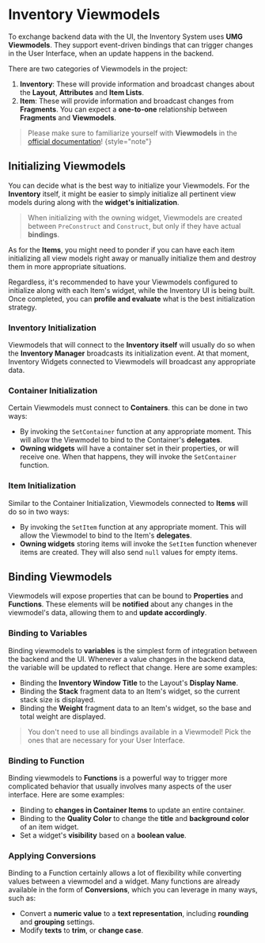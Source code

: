 # Inventory Viewmodels
<primary-label ref="inventory"/>

To exchange backend data with the UI, the Inventory System uses **UMG Viewmodels**. They support event-driven bindings
that can trigger changes in the User Interface, when an update happens in the backend.

There are two categories of Viewmodels in the project:

1. **Inventory**: These will provide information and broadcast changes about the **Layout**, **Attributes** and **Item Lists**.
2. **Item**: These will provide information and broadcast changes from **Fragments**. You can expect a **one-to-one** relationship between **Fragments** and **Viewmodels**.

> Please make sure to familiarize yourself with **Viewmodels** in the [official documentation][1]!
{style="note"}

## Initializing Viewmodels

You can decide what is the best way to initialize your Viewmodels. For the **Inventory** itself, it might be easier to
simply initialize all pertinent view models during along with the **widget's initialization**.

> When initializing with the owning widget, Viewmodels are created between `PreConstruct` and `Construct`, but only if
> they have actual **bindings**.

As for the **Items**, you might need to ponder if you can have each item initializing all view models right away or 
manually initialize them and destroy them in more appropriate situations.

Regardless, it's recommended to have your Viewmodels configured to initialize along with each Item's widget, while the
Inventory UI is being built. Once completed, you can **profile and evaluate** what is the best initialization strategy.

### Inventory Initialization

Viewmodels that will connect to the **Inventory itself** will usually do so when the **Inventory Manager** broadcasts
its initialization event. At that moment, Inventory Widgets connected to Viewmodels will broadcast any appropriate data.

### Container Initialization

Certain Viewmodels must connect to **Containers**. this can be done in two ways:

- By invoking the `SetContainer` function at any appropriate moment. This will allow the Viewmodel to bind to the Container's **delegates**.
- **Owning widgets** will have a container set in their properties, or will receive one. When that happens, they will invoke the `SetContainer` function.

### Item Initialization

Similar to the Container Initialization, Viewmodels connected to **Items** will do so in two ways:

- By invoking the `SetItem` function at any appropriate moment. This will allow the Viewmodel to bind to the Item's **delegates**.
- **Owning widgets** storing items will invoke the `SetItem` function whenever items are created. They will also send `null` values for empty items.

## Binding Viewmodels

Viewmodels will expose properties that can be bound to **Properties** and **Functions**. These elements will be **notified**
about any changes in the viewmodel's data, allowing them to and **update accordingly**.

### Binding to Variables

Binding viewmodels to **variables** is the simplest form of integration between the backend and the UI. Whenever a value
changes in the backend data, the variable will be updated to reflect that change. Here are some examples:

- Binding the **Inventory Window Title** to the Layout's **Display Name**.
- Binding the **Stack** fragment data to an Item's widget, so the current stack size is displayed.
- Binding the **Weight** fragment data to an Item's widget, so the base and total weight are displayed.

> You don't need to use all bindings available in a Viewmodel! Pick the ones that are necessary for your User Interface.

### Binding to Function

Binding viewmodels to **Functions** is a powerful way to trigger more complicated behavior that usually involves many
aspects of the user interface. Here are some examples:

- Binding to **changes in Container Items** to update an entire container.
- Binding to the **Quality Color** to change the **title** and **background color** of an item widget.
- Set a widget's **visibility** based on a **boolean value**.

### Applying Conversions

Binding to a Function certainly allows a lot of flexibility while converting values between a viewmodel and a widget.
Many functions are already available in the form of **Conversions**, which you can leverage in many ways, such as:

- Convert a **numeric value** to a **text representation**, including **rounding** and **grouping** settings.
- Modify **texts** to **trim**, or **change case**.

[1]: https://dev.epicgames.com/documentation/en-us/unreal-engine/umg-viewmodel